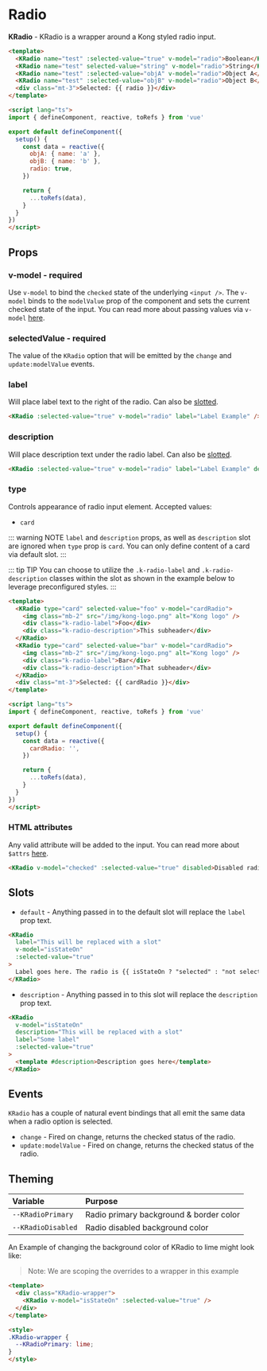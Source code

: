 # Radio

**KRadio** - KRadio is a wrapper around a Kong styled radio input.

<KCard>
  <template #body>
    <div>
      <KRadio name="test" :selected-value="true" v-model="radio">Boolean</KRadio>
      <KRadio name="test" selected-value="string" v-model="radio">String</KRadio>
      <KRadio name="test" :selected-value="objA" v-model="radio">Object A</KRadio>
      <KRadio name="test" :selected-value="objB" v-model="radio">Object B</KRadio>
    </div>
    <div class="mt-3">Selected: {{ radio }}</div>
  </template>
</KCard>

```html
<template>
  <KRadio name="test" :selected-value="true" v-model="radio">Boolean</KRadio>
  <KRadio name="test" selected-value="string" v-model="radio">String</KRadio>
  <KRadio name="test" :selected-value="objA" v-model="radio">Object A</KRadio>
  <KRadio name="test" :selected-value="objB" v-model="radio">Object B</KRadio>
  <div class="mt-3">Selected: {{ radio }}</div>
</template>

<script lang="ts">
import { defineComponent, reactive, toRefs } from 'vue'

export default defineComponent({
  setup() {
    const data = reactive({
      objA: { name: 'a' },
      objB: { name: 'b' },
      radio: true,
    })

    return {
      ...toRefs(data),
    }
  }
})
</script>
```

## Props

### v-model - required

Use `v-model` to bind the `checked` state of the underlying `<input />`. The `v-model` binds to the `modelValue` prop of the component and sets the current checked state of the input. You can read more about passing values via `v-model` [here](https://vuejs.org/guide/components/events.html#usage-with-v-model).

### selectedValue - required

The value of the `KRadio` option that will be emitted by the `change` and `update:modelValue` events.

### label

Will place label text to the right of the radio. Can also be [slotted](#slots).

```html
<KRadio :selected-value="true" v-model="radio" label="Label Example" />
```

<KRadio :selected-value="true" v-model="radio" label="Label Example" />

### description

Will place description text under the radio label. Can also be [slotted](#slots).

```html
<KRadio :selected-value="true" v-model="radio" label="Label Example" description="Some subheader text" />
```

<KRadio :selected-value="true" v-model="radio" label="Label Example" description="Some subheader text" />

### type

Controls appearance of radio input element. Accepted values:
- `card`

::: warning NOTE
`label` and `description` props, as well as `description` slot are ignored when `type` prop is `card`. You can only define content of a card via default slot.
:::

::: tip TIP
You can choose to utilize the `.k-radio-label` and `.k-radio-description` classes within the slot as shown in the example below to leverage preconfigured styles.
:::

<KCard>
  <template #body>
    <div class="d-flex">
      <KRadio type="card" selected-value="foo" v-model="cardRadio">
        <img class="mb-2" src="/img/kong-logomark.png" alt="Kong logo" />
        <div class="k-radio-label">Foo</div>
        <div class="k-radio-description">This subheader</div>
      </KRadio>
      <KRadio type="card" selected-value="bar" v-model="cardRadio">
        <img class="mb-2" src="/img/kong-logomark.png" alt="Kong logo" />
        <div class="k-radio-label">Bar</div>
        <div class="k-radio-description">That subheader</div>
      </KRadio>
    </div>
    <div class="mt-3">Selected: {{ cardRadio }}</div>
  </template>
</KCard>

```html
<template>
  <KRadio type="card" selected-value="foo" v-model="cardRadio">
    <img class="mb-2" src="/img/kong-logo.png" alt="Kong logo" />
    <div class="k-radio-label">Foo</div>
    <div class="k-radio-description">This subheader</div>
  </KRadio>
  <KRadio type="card" selected-value="bar" v-model="cardRadio">
    <img class="mb-2" src="/img/kong-logo.png" alt="Kong logo" />
    <div class="k-radio-label">Bar</div>
    <div class="k-radio-description">That subheader</div>
  </KRadio>
  <div class="mt-3">Selected: {{ cardRadio }}</div>
</template>

<script lang="ts">
import { defineComponent, reactive, toRefs } from 'vue'

export default defineComponent({
  setup() {
    const data = reactive({
      cardRadio: '',
    })

    return {
      ...toRefs(data),
    }
  }
})
</script>
```

### HTML attributes

Any valid attribute will be added to the input. You can read more about `$attrs` [here](https://vuejs.org/api/composition-api-setup.html#setup-context).

```html
<KRadio v-model="checked" :selected-value="true" disabled>Disabled radio</KRadio>
```

<KCard>
  <template #body>
    <KRadio v-model="radioState" :selected-value="true" disabled>Disabled radio</KRadio>
  </template>
</KCard>

## Slots

- `default` - Anything passed in to the default slot will replace the `label` prop text.

<KCard>
  <template #body>
    <KRadio v-model="isStateOn" :selected-value="true">
      Label goes here. The radio is {{ isStateOn ? 'selected' : 'not selected' }}
    </KRadio>
  </template>
</KCard>

```html
<KRadio
  label="This will be replaced with a slot"
  v-model="isStateOn"
  :selected-value="true"
>
  Label goes here. The radio is {{ isStateOn ? "selected" : "not selected" }}
</KRadio>
```

- `description` - Anything passed in to this slot will replace the `description` prop text.

<KCard>
  <template #body>
    <KRadio label="Some label" description="This will be replaced with a slot" v-model="isStateOn" :selected-value="true">
      <template #description>
        Description goes here
      </template>
    </KRadio>
  </template>
</KCard>

```html
<KRadio
  v-model="isStateOn"
  description="This will be replaced with a slot"
  label="Some label"
  :selected-value="true"
>
  <template #description>Description goes here</template>
</KRadio>
```

## Events

`KRadio` has a couple of natural event bindings that all emit the same data when a radio option is selected.

- `change` - Fired on change, returns the checked status of the radio.
- `update:modelValue` - Fired on change, returns the checked status of the radio.

## Theming

| Variable | Purpose
|:-------- |:-------
| `--KRadioPrimary`| Radio primary background & border color
| `--KRadioDisabled`| Radio disabled background color

An Example of changing the background color of KRadio to lime might look like:

> Note: We are scoping the overrides to a wrapper in this example

<div class="KRadio-wrapper">
  <KRadio v-model="radioState" :selected-value="true" />
</div>

```html
<template>
  <div class="KRadio-wrapper">
    <KRadio v-model="isStateOn" :selected-value="true" />
  </div>
</template>

<style>
.KRadio-wrapper {
  --KRadioPrimary: lime;
}
</style>
```

<script lang="ts">
import { defineComponent, reactive, toRefs } from 'vue'

export default defineComponent({
  setup() {
    const data = reactive({
      objA: { name: 'a' },
      objB: { name: 'b' },
      radio: true,
      radioState: true,
      isStateOn: false,
      cardRadio: ''
    })

    return {
      ...toRefs(data),
    }
  }
})
</script>

<style lang="scss">
.KRadio-wrapper {
  --KRadioPrimary: lime;
}

.k-radio {
  margin-right: 10px;
}
</style>
